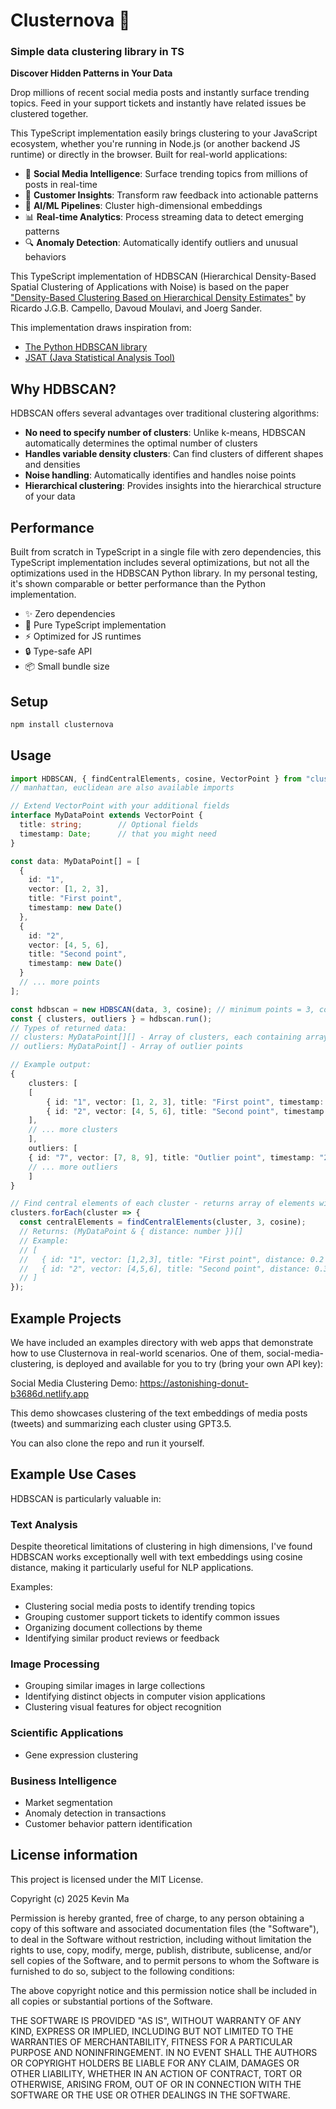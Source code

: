 # Clusternova 🚀

### Simple data clustering library in TS

**Discover Hidden Patterns in Your Data**

Drop millions of recent social media posts and instantly surface trending topics. Feed in your support tickets and instantly have related issues be clustered together.

This TypeScript implementation easily brings clustering to your JavaScript ecosystem, whether you're running in Node.js (or another backend JS runtime) or directly in the browser. Built for real-world applications:

- 📱 **Social Media Intelligence**: Surface trending topics from millions of posts in real-time
- 🎯 **Customer Insights**: Transform raw feedback into actionable patterns
- 🤖 **AI/ML Pipelines**: Cluster high-dimensional embeddings
- 📊 **Real-time Analytics**: Process streaming data to detect emerging patterns
- 🔍 **Anomaly Detection**: Automatically identify outliers and unusual behaviors

This TypeScript implementation of HDBSCAN (Hierarchical Density-Based Spatial Clustering of Applications with Noise) is based on the paper ["Density-Based Clustering Based on Hierarchical Density Estimates"](https://link.springer.com/chapter/10.1007/978-3-642-37456-2_14) by Ricardo J.G.B. Campello, Davoud Moulavi, and Joerg Sander.

This implementation draws inspiration from:

- [The Python HDBSCAN library](https://hdbscan.readthedocs.io/en/latest/how_hdbscan_works.html)
- [JSAT (Java Statistical Analysis Tool)](https://github.com/EdwardRaff/JSAT)

## Why HDBSCAN?

HDBSCAN offers several advantages over traditional clustering algorithms:

- **No need to specify number of clusters**: Unlike k-means, HDBSCAN automatically determines the optimal number of clusters
- **Handles variable density clusters**: Can find clusters of different shapes and densities
- **Noise handling**: Automatically identifies and handles noise points
- **Hierarchical clustering**: Provides insights into the hierarchical structure of your data

## Performance

Built from scratch in TypeScript in a single file with zero dependencies, this TypeScript implementation includes several optimizations, but not all the optimizations used in the HDBSCAN Python library. In my personal testing, it's shown comparable or better performance than the Python implementation.

- ✨ Zero dependencies
- 🚀 Pure TypeScript implementation
- ⚡️ Optimized for JS runtimes
- 🔒 Type-safe API
- 📦 Small bundle size

## Setup

```bash
npm install clusternova
```

## Usage

```typescript
import HDBSCAN, { findCentralElements, cosine, VectorPoint } from "clusternova";
// manhattan, euclidean are also available imports

// Extend VectorPoint with your additional fields
interface MyDataPoint extends VectorPoint {
  title: string;        // Optional fields
  timestamp: Date;      // that you might need
}

const data: MyDataPoint[] = [
  {
    id: "1",
    vector: [1, 2, 3],
    title: "First point",
    timestamp: new Date()
  },
  {
    id: "2",
    vector: [4, 5, 6],
    title: "Second point",
    timestamp: new Date()
  }
  // ... more points
];

const hdbscan = new HDBSCAN(data, 3, cosine); // minimum points = 3, cosine distance metric
const { clusters, outliers } = hdbscan.run();
// Types of returned data:
// clusters: MyDataPoint[][] - Array of clusters, each containing array of your data points
// outliers: MyDataPoint[] - Array of outlier points

// Example output:
{
    clusters: [
    [
        { id: "1", vector: [1, 2, 3], title: "First point", timestamp: "2024-01-01..." },
        { id: "2", vector: [4, 5, 6], title: "Second point", timestamp: "2024-01-01..." }
    ],
    // ... more clusters
    ],
    outliers: [
    { id: "7", vector: [7, 8, 9], title: "Outlier point", timestamp: "2024-01-01..." }
    // ... more outliers
    ]
}

// Find central elements of each cluster - returns array of elements with distance field (distance from the center of the cluster)
clusters.forEach(cluster => {
  const centralElements = findCentralElements(cluster, 3, cosine);
  // Returns: (MyDataPoint & { distance: number })[]
  // Example:
  // [
  //   { id: "1", vector: [1,2,3], title: "First point", distance: 0.2 },
  //   { id: "2", vector: [4,5,6], title: "Second point", distance: 0.3 }
  // ]
});

```

## Example Projects

We have included an examples directory with web apps that demonstrate how to use Clusternova in real-world scenarios. One of them, social-media-clustering, is deployed and available for you to try (bring your own API key):

Social Media Clustering Demo: https://astonishing-donut-b3686d.netlify.app

This demo showcases clustering of the text embeddings of media posts (tweets) and summarizing each cluster using GPT3.5.

You can also clone the repo and run it yourself.

## Example Use Cases

HDBSCAN is particularly valuable in:

### Text Analysis

Despite theoretical limitations of clustering in high dimensions, I've found HDBSCAN works exceptionally well with text embeddings using cosine distance, making it particularly useful for NLP applications.

Examples:

- Clustering social media posts to identify trending topics
- Grouping customer support tickets to identify common issues
- Organizing document collections by theme
- Identifying similar product reviews or feedback

### Image Processing

- Grouping similar images in large collections
- Identifying distinct objects in computer vision applications
- Clustering visual features for object recognition

### Scientific Applications

- Gene expression clustering

### Business Intelligence

- Market segmentation
- Anomaly detection in transactions
- Customer behavior pattern identification

## License information

This project is licensed under the MIT License.

Copyright (c) 2025 Kevin Ma

Permission is hereby granted, free of charge, to any person obtaining a copy of this software and associated documentation files (the "Software"), to deal in the Software without restriction, including without limitation the rights to use, copy, modify, merge, publish, distribute, sublicense, and/or sell copies of the Software, and to permit persons to whom the Software is furnished to do so, subject to the following conditions:

The above copyright notice and this permission notice shall be included in all
copies or substantial portions of the Software.

THE SOFTWARE IS PROVIDED "AS IS", WITHOUT WARRANTY OF ANY KIND, EXPRESS OR IMPLIED, INCLUDING BUT NOT LIMITED TO THE WARRANTIES OF MERCHANTABILITY, FITNESS FOR A PARTICULAR PURPOSE AND NONINFRINGEMENT. IN NO EVENT SHALL THE AUTHORS OR COPYRIGHT HOLDERS BE LIABLE FOR ANY CLAIM, DAMAGES OR OTHER LIABILITY, WHETHER IN AN ACTION OF CONTRACT, TORT OR OTHERWISE, ARISING FROM, OUT OF OR IN CONNECTION WITH THE SOFTWARE OR THE USE OR OTHER DEALINGS IN THE SOFTWARE.
